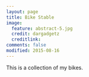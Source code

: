 ```yaml
---
layout: page
title: Bike Stable
image:
  feature: abstract-5.jpg
  credit: dargadgetz
  creditlink: 
comments: false
modified: 2015-08-16
---
```


This is a collection of my bikes. 